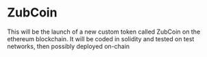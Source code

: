 # ZubCoin
This will be the launch of a new custom token called ZubCoin on the ethereum blockchain. It will be coded in solidity and tested on test networks, then possibly deployed on-chain
